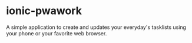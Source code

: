 # ionic-pwawork
A simple application to create and updates your everyday's tasklists using your phone or your favorite web browser.
